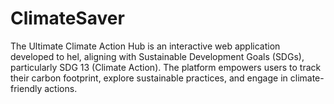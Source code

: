 # ClimateSaver
The Ultimate Climate Action Hub is an interactive web application developed to hel, aligning with Sustainable Development Goals (SDGs), particularly SDG 13 (Climate Action). The platform empowers users to track their carbon footprint, explore sustainable practices, and engage in climate-friendly actions.
